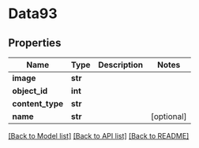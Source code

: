 # Data93

## Properties
Name | Type | Description | Notes
------------ | ------------- | ------------- | -------------
**image** | **str** |  | 
**object_id** | **int** |  | 
**content_type** | **str** |  | 
**name** | **str** |  | [optional] 

[[Back to Model list]](../README.md#documentation-for-models) [[Back to API list]](../README.md#documentation-for-api-endpoints) [[Back to README]](../README.md)


